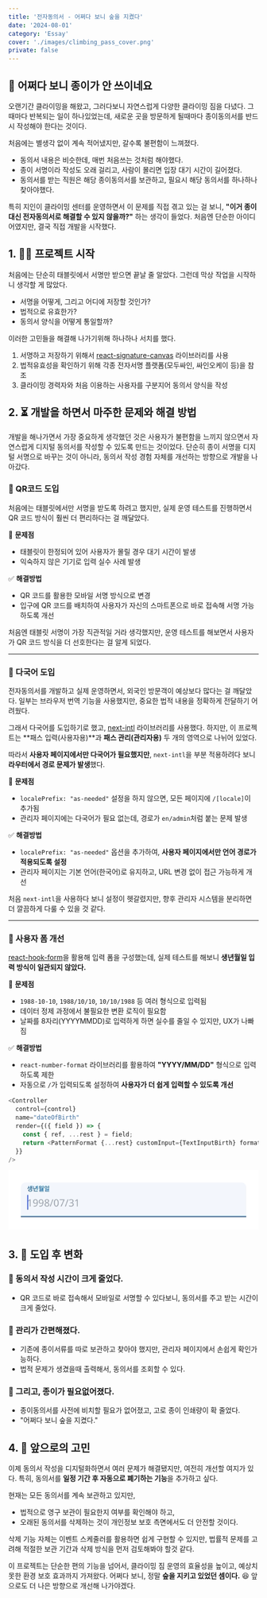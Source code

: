 ```yaml
---
title: '전자동의서 - 어쩌다 보니 숲을 지켰다'
date: '2024-08-01'
category: 'Essay'
cover: './images/climbing_pass_cover.png'
private: false
---
```


## 📜 어쩌다 보니 종이가 안 쓰이네요

오랜기간 클라이밍을 해왔고, 그러다보니 자연스럽게 다양한 클라이밍 짐을 다녔다. 그때마다 반복되는 일이 하나있었는데, 새로운 곳을 방문하게 될때마다 종이동의서를 반드시 작성해야 한다는 것이다.

처음에는 별생각 없이 계속 적어냈지만, 갈수록 불편함이 느껴졌다.

- 동의서 내용은 비슷한데, 매번 처음쓰는 것처럼 해야했다.
- 종이 서명이라 작성도 오래 걸리고, 사람이 몰리면 입장 대기 시간이 길어졌다.
- 동의서를 받는 직원은 해당 종이동의서를 보관하고, 필요시 해당 동의서를 하나하나 찾아야했다.

특히 지인이 클라이밍 센터를 운영하면서 이 문제를 직접 겪고 있는 걸 보니, **"이거 종이 대신 전자동의서로 해결할 수 있지 않을까?"** 하는 생각이 들었다. 처음엔 단순한 아이디어였지만, 결국 직접 개발을 시작했다.

## 1. 🏃🏻 프로젝트 시작

처음에는 단순히 태블릿에서 서명만 받으면 끝날 줄 알았다. 그런데 막상 작업을 시작하니 생각할 게 많았다.

- 서명을 어떻게, 그리고 어디에 저장할 것인가?
- 법적으로 유효한가?
- 동의서 양식을 어떻게 통일할까?

이러한 고민들을 해결해 나가기위해 하나하나 서치를 했다.

1. 서명하고 저장하기 위해서 [react-signature-canvas](https://github.com/agilgur5/react-signature-canvas) 라이브러리를 사용
2. 법적유효성을 확인하기 위해 각종 전자서명 플랫폼(모두싸인, 싸인오케이 등)을 참조
3. 클라이밍 경력자와 처음 이용하는 사용자를 구분지어 동의서 양식을 작성

## 2. ⏳ 개발을 하면서 마주한 문제와 해결 방법

개발을 해나가면서 가장 중요하게 생각했던 것은 사용자가 불편함을 느끼지 않으면서 자연스럽게 디지털 동의서를 작성할 수 있도록 만드는 것이었다.
단순히 종이 서명을 디지털 서명으로 바꾸는 것이 아니라, 동의서 작성 경험 자체를 개선하는 방향으로 개발을 나아갔다.

### 📝 QR코드 도입

처음에는 태블릿에서만 서명을 받도록 하려고 했지만, 실제 운영 테스트를 진행하면서 QR 코드 방식이 훨씬 더 편리하다는 걸 깨달았다.

🚨 **문제점**

- 태블릿이 한정되어 있어 사용자가 몰릴 경우 대기 시간이 발생
- 익숙하지 않은 기기로 입력 실수 사례 발생

✅ **해결방법**

- QR 코드를 활용한 모바일 서명 방식으로 변경
- 입구에 QR 코드를 배치하여 사용자가 자신의 스마트폰으로 바로 접속해 서명 가능하도록 개선

처음엔 태블릿 서명이 가장 직관적일 거라 생각했지만, 운영 테스트를 해보면서 사용자가 QR 코드 방식을 더 선호한다는 걸 알게 되었다.

---

### 📝 다국어 도입

전자동의서를 개발하고 실제 운영하면서, 외국인 방문객이 예상보다 많다는 걸 깨달았다. 일부는 브라우저 번역 기능을 사용했지만, 중요한 법적 내용을 정확하게 전달하기 어려웠다.

그래서 다국어를 도입하기로 했고, [next-intl](https://next-intl.dev) 라이브러리를 사용했다. 하지만, 이 프로젝트는 **패스 입력(사용자용)**과 **패스 관리(관리자용)** 두 개의 영역으로 나뉘어 있었다.

따라서 **사용자 페이지에서만 다국어가 필요했지만**, `next-intl`을 부분 적용하려다 보니 **라우터에서 경로 문제가 발생**했다.

🚨 **문제점**

- `localePrefix: "as-needed"` 설정을 하지 않으면, 모든 페이지에 `/[locale]`이 추가됨
- 관리자 페이지에는 다국어가 필요 없는데, 경로가 `en/admin`처럼 붙는 문제 발생

✅ **해결방법**

- `localePrefix: "as-needed"` 옵션을 추가하여, **사용자 페이지에서만 언어 경로가 적용되도록 설정**
- 관리자 페이지는 기본 언어(한국어)로 유지하고, URL 변경 없이 접근 가능하게 개선

처음 `next-intl`을 사용하다 보니 설정이 헷갈렸지만, 향후 관리자 시스템을 분리하면 더 깔끔하게 다룰 수 있을 것 같다.

---

### 📝 사용자 폼 개선

[react-hook-form](https://react-hook-form.com/)을 활용해 입력 폼을 구성했는데, 실제 테스트를 해보니 **생년월일 입력 방식이 일관되지 않았다.**

🚨 **문제점**

- `1988-10-10`, `1988/10/10`, `10/10/1988` 등 여러 형식으로 입력됨
- 데이터 정제 과정에서 불필요한 변환 로직이 필요함
- 날짜를 8자리(YYYYMMDD)로 입력하게 하면 실수를 줄일 수 있지만, UX가 나빠짐

✅ **해결방법**

- `react-number-format` 라이브러리를 활용하여 **"YYYY/MM/DD"** 형식으로 입력하도록 제한
- 자동으로 `/`가 입력되도록 설정하여 **사용자가 더 쉽게 입력할 수 있도록 개선**

```js
<Controller
  control={control}
  name="dateOfBirth"
  render={({ field }) => {
    const { ref, ...rest } = field;
    return <PatternFormat {...rest} customInput={TextInputBirth} format="####/##/##" mask={'_'} />;
  }}
/>
```

<center>
  <img src="./images/climbing_pass_1.gif" alt=""/>
</center>

## 3. 🎁 도입 후 변화

### 🌲 동의서 작성 시간이 크게 줄었다.

- QR 코드로 바로 접속해서 모바일로 서명할 수 있다보니, 동의서를 주고 받는 시간이 크게 줄었다.

### 🌲 관리가 간편해졌다.

- 기존에 종이서류를 따로 보관하고 찾아야 했지만, 관리자 페이지에서 손쉽게 확인가능하다.
- 법적 문제가 생겼을때 출력해서, 동의서를 조회할 수 있다.

### 🌲 그리고, 종이가 필요없어졌다.

- 종이동의서를 사전에 비치할 필요가 없어졌고, 고로 종이 인쇄량이 확 줄었다.
- "어쩌다 보니 숲을 지켰다."

## 4. 🧐 앞으로의 고민

이제 동의서 작성을 디지털화하면서 여러 문제가 해결됐지만, 여전히 개선할 여지가 있다.
특히, 동의서를 **일정 기간 후 자동으로 폐기하는 기능**을 추가하고 싶다.

현재는 모든 동의서를 계속 보관하고 있지만,

- 법적으로 영구 보관이 필요한지 여부를 확인해야 하고,
- 오래된 동의서를 삭제하는 것이 개인정보 보호 측면에서도 더 안전할 것이다.

삭제 기능 자체는 이벤트 스케줄러를 활용하면 쉽게 구현할 수 있지만,
법률적 문제를 고려해 적절한 보관 기간과 삭제 방식을 먼저 검토해봐야 할것 같다.

이 프로젝트는 단순한 편의 기능을 넘어서,
클라이밍 짐 운영의 효율성을 높이고, 예상치 못한 환경 보호 효과까지 가져왔다.
어쩌다 보니, 정말 **숲을 지키고 있었던 셈이다.** 😆
앞으로도 더 나은 방향으로 개선해 나가야겠다.
